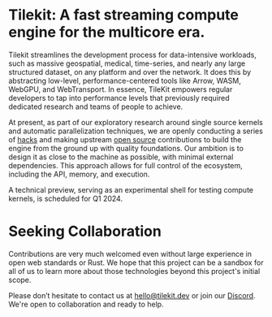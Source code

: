# Tilekit: A fast streaming compute engine for the multicore era.

Tilekit streamlines the development process for data-intensive workloads, such as massive geospatial, medical, time-series, and nearly any large structured dataset, on any platform and over the network. It does this by abstracting low-level, performance-centered tools like Arrow, WASM, WebGPU, and WebTransport. In essence, TileKit empowers regular developers to tap into performance levels that previously required dedicated research and teams of people to achieve.

At present, as part of our exploratory research around single source kernels and automatic parallelization techniques, we are openly conducting a series of [hacks](https://github.com/tilekit/hacks) and making upstream [open source](https://github.com/tilekit/opensource) contributions to build the engine from the ground up with quality foundations. Our ambition is to design it as close to the machine as possible, with minimal external dependencies. This approach allows for full control of the ecosystem, including the API, memory, and execution.

A technical preview, serving as an experimental shell for testing compute kernels, is scheduled for Q1 2024.

# Seeking Collaboration
Contributions are very much welcomed even without large experience in open web standards or Rust. We hope that this project can be a sandbox for all of us to learn more about those technologies beyond this project's initial scope. 

Please don’t hesitate to contact us at [hello@tilekit.dev](mailto://hello@tilekit.dev) or join our [Discord](https://discord.gg/jNaYqjgRsB). We're open to collaboration and ready to help.
